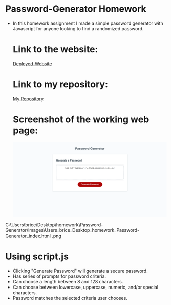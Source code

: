 # Password-Generator Homework
* In this homework assignment I made a simple password generator with Javascript for anyone looking to find a randomized password.
    
    # Link to the website:
    [Deployed-Website](https://swagmaster678.github.io/Password-Generator/)
    
    # Link to my repository:
    [My Repository](https://github.com/swagmaster678/Password-Generator)

    # Screenshot of the working web page:
    ![Password Generator](images/homework_Password-Generator_index.html.png) 

 C:\Users\brice\Desktop\homework\Password-Generator\images\Users_brice_Desktop_homework_Password-Generator_index.html .png
# Using script.js
* Clicking "Generate Password" will generate a secure password.
* Has series of prompts for password criteria.
* Can choose a length between 8 and 128 characters.
* Can choose between lowercase, uppercase, numeric, and/or special characters.
* Password matches the selected criteria user chooses.